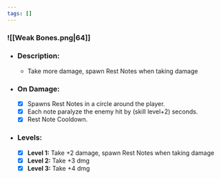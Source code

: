 ```yaml
---
tags: []
---
```

### ![[Weak Bones.png|64]]
- ### Description:
	- Take more damage, spawn Rest Notes when taking damage
- ### On Damage:
	- [x] Spawns Rest Notes in a circle around the player.
	- [x] Each note paralyze the enemy hit by (skill level+2) seconds.
	- [x] Rest Note Cooldown.
- ### Levels:
	- [x] **Level 1:** Take +2 damage, spawn Rest Notes when taking damage
	- [x] **Level 2:** Take +3 dmg
	- [x] **Level 3:** Take +4 dmg